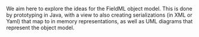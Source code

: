 We aim here to explore the ideas for the FieldML object model.  This is done by prototyping in Java, with a view to also creating  serializations (in XML or Yaml) that map to in memory representations, as well as UML diagrams that represent the object model.
